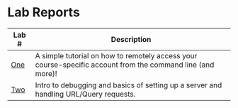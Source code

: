 # Lab Reports 

| Lab \#      | Description |
| ----------- | ----------- |
| [One](lab-reports/week1-lab-report.md)      | A simple tutorial on how to remotely access your <br> course-specific account from the command line (and more)! |
| [Two](lab-reports/week3-lab-report.md) |    Intro to debugging and basics of setting up a server and handling URL/Query requests.     |
